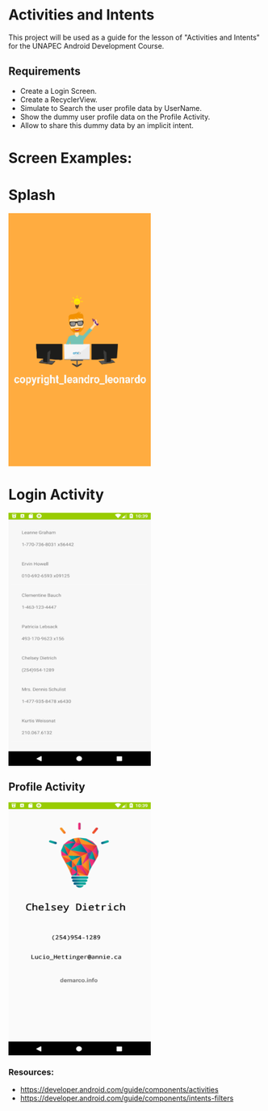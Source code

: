 # Activities and Intents 

This project will be used as a guide for the lesson of "Activities and Intents" for the UNAPEC Android Development Course.

## Requirements

+ Create a Login Screen.
+ Create a RecyclerView.
+ Simulate to Search the user profile data by UserName.
+ Show the dummy user profile data on the Profile Activity.
+ Allow to share this dummy data by an implicit intent.

# Screen Examples:

# Splash
<img src="https://raw.githubusercontent.com/DomRp/RecyclerViewServ/master/ScreentShots/1.PNG" align="center" height="500px" width="282px"/>

# Login Activity
<img src="https://raw.githubusercontent.com/DomRp/RecyclerViewServ/master/ScreentShots/2.PNG" align="center" height="500px" width="282px"/>

## Profile Activity
<img src="ScreentShots/3.PNG" align="center" height="500px" width="282px"/>


### Resources:
+ https://developer.android.com/guide/components/activities
+ https://developer.android.com/guide/components/intents-filters
